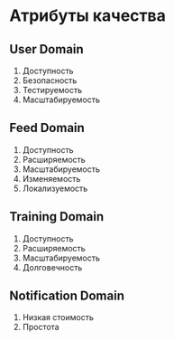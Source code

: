 # Атрибуты качества

## User Domain

1. Доступность
2. Безопасность
3. Тестируемость
4. Масштабируемость

## Feed Domain
1. Доступность
2. Расширяемость
3. Масштабируемость
4. Изменяемость
5. Локализуемость

## Training Domain
1. Доступность
2. Расширяемость
3. Масштабируемость
4. Долговечность

## Notification Domain
1. Низкая стоимость
2. Простота
